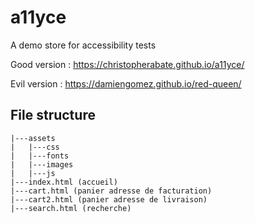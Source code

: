 # a11yce
A demo store for accessibility tests

Good version :
https://christopherabate.github.io/a11yce/

Evil version :
https://damiengomez.github.io/red-queen/

## File structure
```
|---assets
|   |---css
|   |---fonts
|   |---images
|   |---js
|---index.html (accueil)
|---cart.html (panier adresse de facturation)
|---cart2.html (panier adresse de livraison) 
|---search.html (recherche)
```
